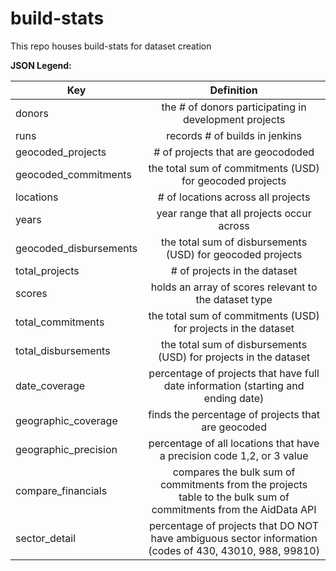 # build-stats
This repo houses build-stats for dataset creation

**JSON Legend:**

| Key   |      Definition      |
|----------|:-------------:|
| donors | the # of donors participating in development projects |
| runs |    records # of builds in jenkins   |
| geocoded_projects | # of projects that are geocododed |
| geocoded_commitments | the total sum of commitments (USD) for geocoded projects  |
| locations  | # of locations across all projects |
| years | year range that all projects occur across  |
| geocoded_disbursements | the total sum of disbursements (USD) for geocoded projects |
| total_projects | # of projects in the dataset |
| scores | holds an array of scores relevant to the dataset type |
| total_commitments | the total sum of commitments (USD) for projects in the dataset |
| total_disbursements | the total sum of disbursements (USD) for projects in the dataset |
| date_coverage | percentage of projects that have full date information (starting and ending date) |
| geographic_coverage | finds the percentage of projects that are geocoded |
| geographic_precision | percentage of all locations that have a precision code 1,2, or 3 value |
| compare_financials | compares the bulk sum of commitments from the projects table to the bulk sum of commitments from the AidData API |
| sector_detail | percentage of projects that DO NOT have ambiguous sector information (codes of 430, 43010, 988, 99810) |


    
